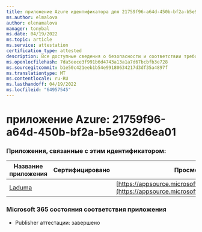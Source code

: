 ```yaml
---
title: приложение Azure идентификатора для 21759f96-a64d-450b-bf2a-b5e932d6ea01
ms.author: elmalova
author: elenamalova
manager: tonybal
ms.date: 04/19/2022
ms.topic: article
ms.service: attestation
certification_type: attested
description: Все доступные сведения о безопасности и соответствии требованиям для 21759f96-a64d-450b-bf2a-b5e932d6ea01.
ms.openlocfilehash: 7da5eece3f991b6d4743a13a1a7d67bcbfb3e728
ms.sourcegitcommit: b1e50c421eeb1b54e99180634217d3df35a4897f
ms.translationtype: MT
ms.contentlocale: ru-RU
ms.lasthandoff: 04/19/2022
ms.locfileid: "64957545"
---
```

# <a name="azure-app-id-21759f96-a64d-450b-bf2a-b5e932d6ea01"></a>приложение Azure: 21759f96-a64d-450b-bf2a-b5e932d6ea01


### <a name="apps-associated-with-this-id"></a>Приложения, связанные с этим идентификатором:
| **Название приложения** | **Сертифицировано** | **Просмотр в AppSource** |
|--------------|---------------|-----------------------|
| [Laduma](../forward/WA200003907.md) |  | [https://appsource.microsoft.com/product/office/WA200003907](https://appsource.microsoft.com/product/office/WA200003907) |

### <a name="microsoft-365-app-compliance-status"></a>Microsoft 365 состояния соответствия приложения
- Publisher аттестации: завершено
